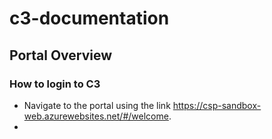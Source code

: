 # c3-documentation



## Portal Overview

### How to login to C3
* Navigate to the portal using the link https://csp-sandbox-web.azurewebsites.net/#/welcome.
* 
